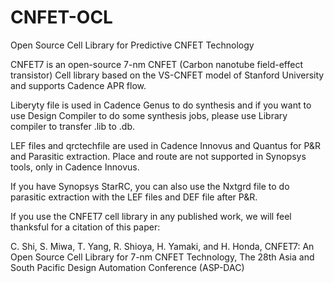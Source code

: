 # CNFET-OCL
Open Source Cell Library for Predictive CNFET Technology

CNFET7 is an open-source 7-nm CNFET (Carbon nanotube field-effect transistor) Cell library based on the VS-CNFET model of Stanford University and supports Cadence APR flow.

Liberyty file is used in Cadence Genus to do synthesis and if you want to use Design Compiler to do some synthesis jobs, please use Library compiler to transfer .lib to .db. 

LEF files and qrctechfile are used in Cadence Innovus and Quantus for P&R and Parasitic extraction.
Place and route are not supported in Synopsys tools, only in Cadence Innovus.

If you have Synopsys StarRC, you can also use the Nxtgrd file to do parasitic extraction with the LEF files and DEF file after P&R.

If you use the CNFET7 cell library in any published work, we will feel thanksful for a citation of this paper:

C. Shi, S. Miwa, T. Yang, R. Shioya, H. Yamaki, and H. Honda, CNFET7: An Open Source Cell Library for 7-nm CNFET Technology, The 28th Asia and South Pacific Design Automation Conference (ASP-DAC) 







